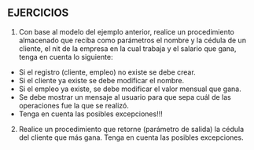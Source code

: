 ## EJERCICIOS
1. Con base al modelo del ejemplo anterior, realice un procedimiento almacenado que reciba como parámetros el nombre y la cédula de un cliente, el nit de la empresa en la cual trabaja y el salario que gana, tenga en cuenta lo siguiente:
- Si el registro (cliente, empleo) no existe se debe crear.
- Si el cliente ya existe se debe modificar el nombre.
- Si el empleo ya existe, se debe modificar el valor mensual que gana. 
- Se debe mostrar un mensaje al usuario para que sepa cuál de las operaciones fue la que se realizó.
- Tenga en cuenta las posibles excepciones!!!

2.	Realice un procedimiento que retorne (parámetro de salida) la cédula del cliente que más gana. Tenga en cuenta las posibles excepciones.
